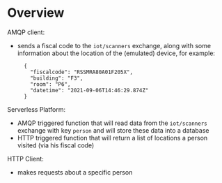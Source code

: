 # Overview
AMQP client:
- sends a fiscal code to the `iot/scanners` exchange, along with some information about the location of the (emulated) device, for example:
  ```
    {
      "fiscalcode": "RSSMRA80A01F205X",
      "building": "F3",
      "room": "P6",
      "datetime": "2021-09-06T14:46:29.874Z"
    }
  ```

Serverless Platform:
- AMQP triggered function that will read data from the `iot/scanners` exchange with key `person` and will store these data into a database
- HTTP triggered function that will return a list of locations a person visited (via his fiscal code)

HTTP Client:
- makes requests about a specific person